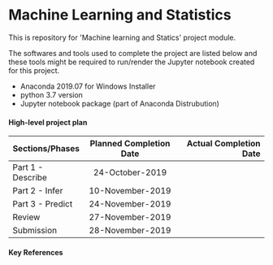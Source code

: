 # Machine Learning and Statistics
This is repository for 'Machine learning and Statics' project module. 

The softwares and tools used to complete the project are listed below and these tools might be required to run/render the Jupyter notebook created for this project.

  - Anaconda 2019.07 for Windows Installer
  - python 3.7 version
  - Jupyter notebook package (part of Anaconda Distrubution)
 
#### High-level project plan

| Sections/Phases                 |   Planned Completion Date        |  Actual Completion Date   |
|---------------------------------|:--------------------------------:| -------------------------:|
| Part 1 - Describe               |   24-October-2019                |                           |
| Part 2 - Infer                  |   10-November-2019               |                           |
| Part 3 - Predict                |   24-November-2019               |                           |
| Review                          |   27-November-2019               |                           |
| Submission                      |   28-November-2019               |                           |

#### Key References

